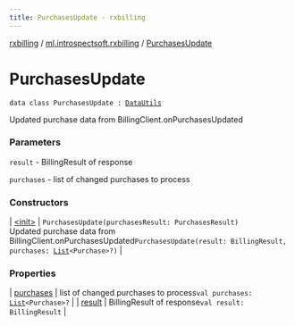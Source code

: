 ```yaml
---
title: PurchasesUpdate - rxbilling
---
```


[rxbilling](../../index.html) / [ml.introspectsoft.rxbilling](../index.html) / [PurchasesUpdate](./index.html)

# PurchasesUpdate

`data class PurchasesUpdate : `[`DataUtils`](../-data-utils/index.html)

Updated purchase data from BillingClient.onPurchasesUpdated

### Parameters

`result` - BillingResult of response

`purchases` - list of changed purchases to process

### Constructors

| [&lt;init&gt;](-init-.html) | `PurchasesUpdate(purchasesResult: PurchasesResult)`<br>Updated purchase data from BillingClient.onPurchasesUpdated`PurchasesUpdate(result: BillingResult, purchases: `[`List`](https://kotlinlang.org/api/latest/jvm/stdlib/kotlin.collections/-list/index.html)`<Purchase>?)` |

### Properties

| [purchases](purchases.html) | list of changed purchases to process`val purchases: `[`List`](https://kotlinlang.org/api/latest/jvm/stdlib/kotlin.collections/-list/index.html)`<Purchase>?` |
| [result](result.html) | BillingResult of response`val result: BillingResult` |

